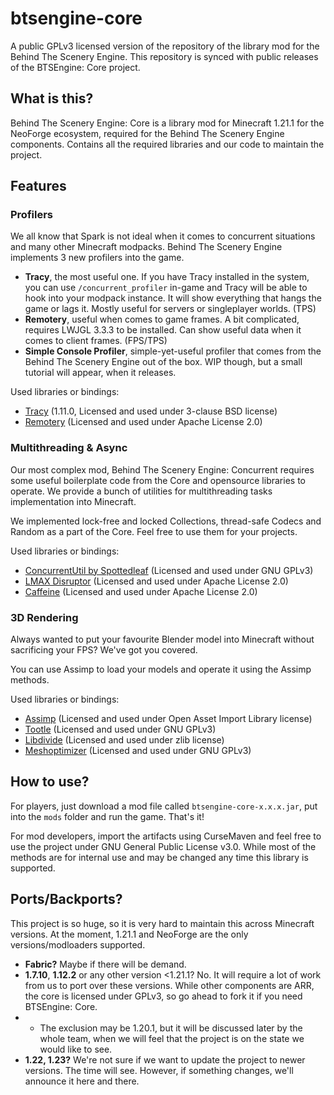 # btsengine-core
A public GPLv3 licensed version of the repository of the library mod for the Behind The Scenery Engine. This repository is synced with public releases of the BTSEngine: Core project.

## What is this?
Behind The Scenery Engine: Core is a library mod for Minecraft 1.21.1 for the NeoForge ecosystem, required for the Behind The Scenery Engine components. Contains all the required libraries and our code to maintain the project.

## Features

### Profilers 
We all know that Spark is not ideal when it comes to concurrent situations and many other Minecraft modpacks. Behind The Scenery Engine implements 3 new profilers into the game.
- **Tracy**, the most useful one. If you have Tracy installed in the system, you can use `/concurrent_profiler` in-game and Tracy will be able to hook into your modpack instance. It will show everything that hangs the game or lags it. Mostly useful for servers or singleplayer worlds. (TPS)
- **Remotery**, useful when comes to game frames. A bit complicated, requires LWJGL 3.3.3 to be installed. Can show useful data when it comes to client frames. (FPS/TPS)
- **Simple Console Profiler**, simple-yet-useful profiler that comes from the Behind The Scenery Engine out of the box. WIP though, but a small tutorial will appear, when it releases.

Used libraries or bindings:
- [Tracy](https://github.com/wolfpld/tracy) (1.11.0, Licensed and used under 3-clause BSD license)
- [Remotery](https://github.com/Celtoys/Remotery) (Licensed and used under Apache License 2.0)

### Multithreading & Async
Our most complex mod, Behind The Scenery Engine: Concurrent requires some useful boilerplate code from the Core and opensource libraries to operate. We provide a bunch of utilities for multithreading tasks implementation into Minecraft.

We implemented lock-free and locked Collections, thread-safe Codecs and Random as a part of the Core. Feel free to use them for your projects.

Used libraries or bindings:
- [ConcurrentUtil by Spottedleaf](https://github.com/Tuinity/ConcurrentUtil) (Licensed and used under GNU GPLv3)
- [LMAX Disruptor](https://github.com/LMAX-Exchange/disruptor) (Licensed and used under Apache License 2.0)
- [Caffeine](https://github.com/ben-manes/caffeine) (Licensed and used under Apache License 2.0)

### 3D Rendering
Always wanted to put your favourite Blender model into Minecraft without sacrificing your FPS? We've got you covered.

You can use Assimp to load your models and operate it using the Assimp methods.

Used libraries or bindings:
- [Assimp](https://github.com/assimp/assimp) (Licensed and used under Open Asset Import Library license)
- [Tootle](https://github.com/GPUOpen-Archive/amd_tootle) (Licensed and used under GNU GPLv3)
- [Libdivide](https://github.com/ridiculousfish/libdivide) (Licensed and used under zlib license)
- [Meshoptimizer](https://github.com/zeux/meshoptimizer) (Licensed and used under GNU GPLv3)

## How to use?
For players, just download a mod file called `btsengine-core-x.x.x.jar`, put into the `mods` folder and run the game. That's it!

For mod developers, import the artifacts using CurseMaven and feel free to use the project under GNU General Public License v3.0. While most of the methods are for internal use and may be changed any time this library is supported.

## Ports/Backports?
This project is so huge, so it is very hard to maintain this across Minecraft versions. At the moment, 1.21.1 and NeoForge are the only versions/modloaders supported.

- **Fabric?** Maybe if there will be demand.
- **1.7.10**, **1.12.2** or any other version <1.21.1? No. It will require a lot of work from us to port over these versions. While other components are ARR, the core is licensed under GPLv3, so go ahead to fork it if you need BTSEngine: Core.
- - The exclusion may be 1.20.1, but it will be discussed later by the whole team, when we will feel that the project is on the state we would like to see.
- **1.22, 1.23?** We're not sure if we want to update the project to newer versions. The time will see. However, if something changes, we'll announce it here and there.
